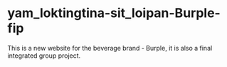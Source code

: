 # yam_loktingtina-sit_loipan-Burple-fip
This is a new website for the beverage brand - Burple, it is also a final integrated group project.
